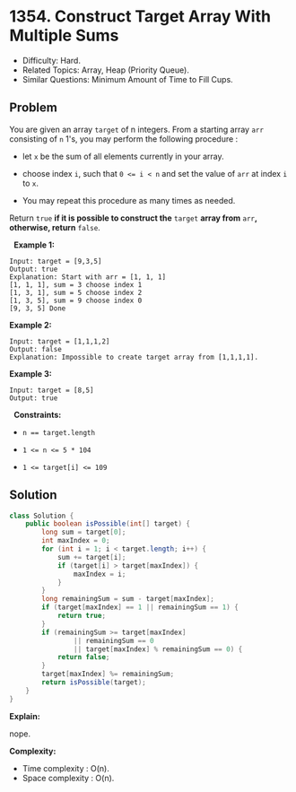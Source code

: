 # 1354. Construct Target Array With Multiple Sums

- Difficulty: Hard.
- Related Topics: Array, Heap (Priority Queue).
- Similar Questions: Minimum Amount of Time to Fill Cups.

## Problem

You are given an array ```target``` of n integers. From a starting array ```arr``` consisting of ```n``` 1's, you may perform the following procedure :


	
- let ```x``` be the sum of all elements currently in your array.
	
- choose index ```i```, such that ```0 <= i < n``` and set the value of ```arr``` at index ```i``` to ```x```.
	
- You may repeat this procedure as many times as needed.


Return ```true``` **if it is possible to construct the** ```target``` **array from** ```arr```**, otherwise, return** ```false```.

 
**Example 1:**

```
Input: target = [9,3,5]
Output: true
Explanation: Start with arr = [1, 1, 1] 
[1, 1, 1], sum = 3 choose index 1
[1, 3, 1], sum = 5 choose index 2
[1, 3, 5], sum = 9 choose index 0
[9, 3, 5] Done
```

**Example 2:**

```
Input: target = [1,1,1,2]
Output: false
Explanation: Impossible to create target array from [1,1,1,1].
```

**Example 3:**

```
Input: target = [8,5]
Output: true
```

 
**Constraints:**


	
- ```n == target.length```
	
- ```1 <= n <= 5 * 104```
	
- ```1 <= target[i] <= 109```



## Solution

```java
class Solution {
    public boolean isPossible(int[] target) {
        long sum = target[0];
        int maxIndex = 0;
        for (int i = 1; i < target.length; i++) {
            sum += target[i];
            if (target[i] > target[maxIndex]) {
                maxIndex = i;
            }
        }
        long remainingSum = sum - target[maxIndex];
        if (target[maxIndex] == 1 || remainingSum == 1) {
            return true;
        }
        if (remainingSum >= target[maxIndex]
                || remainingSum == 0
                || target[maxIndex] % remainingSum == 0) {
            return false;
        }
        target[maxIndex] %= remainingSum;
        return isPossible(target);
    }
}
```

**Explain:**

nope.

**Complexity:**

* Time complexity : O(n).
* Space complexity : O(n).
